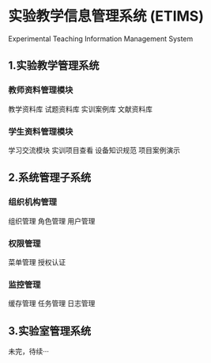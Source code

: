 # 实验教学信息管理系统 (ETIMS)
Experimental Teaching Information Management System

## 1.实验教学管理系统
### 教师资料管理模块
教学资料库
试题资料库
实训案例库
文献资料库
### 学生资料管理模块
学习交流模块
实训项目查看
设备知识规范
项目案例演示

## 2.系统管理子系统
### 组织机构管理
组织管理
角色管理
用户管理
### 权限管理
菜单管理
授权认证
### 监控管理
缓存管理
任务管理
日志管理
## 3.实验室管理系统
未完，待续···
